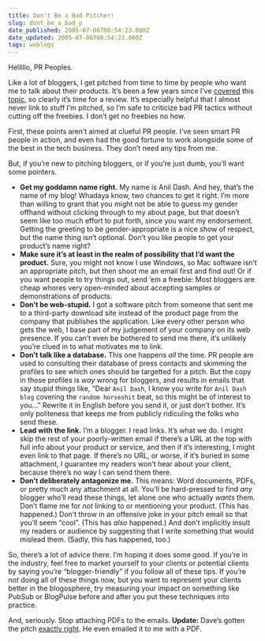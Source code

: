 ```yaml
---
title: Don't Be a Bad Pitcher!
slug: dont_be_a_bad_p
date_published: 2005-07-06T00:54:23.000Z
date_updated: 2005-07-06T00:54:23.000Z
tags: weblogs
---
```


Helllllo, PR Peoples.

Like a lot of bloggers, I get pitched from time to time by people who want me to talk about their products. It’s been a few years since I’ve [covered](http://www.dashes.com/anil/2003/03/03/buying_into_blo) this [topic](http://www.dashes.com/anil/2003/06/10/capitalizing_on), so clearly it’s time for a review. It’s especially helpful that I almost never link to stuff I’m pitched, so I’m safe to criticize bad PR tactics without cutting off the freebies. I don’t get no freebies no how.

First, these points aren’t aimed at clueful PR people. I’ve seen smart PR people in action, and even had the good fortune to work alongside some of the best in the tech business. They don’t need any tips from me.

But, if you’re new to pitching bloggers, or if you’re just dumb, you’ll want some pointers.

- **Get my goddamn name right.** My name is Anil Dash. And hey, that’s the name of my blog! Whadaya know, two chances to get it right. I’m more than willing to grant that you might not be able to guess my gender offhand without clicking through to my about page, but that doesn’t seem like too much effort to put forth, since you want my endorsement. Getting the greeting to be gender-appropriate is a nice show of respect, but the name thing isn’t optional. Don’t you like people to get your product’s name right?
- **Make sure it’s at least in the realm of possibility that I’d want the product.** Sure, you might not know I use Windows, so Mac software isn’t an appropriate pitch, but then shoot me an email first and find out! Or if you want people to try things out, send ’em a freebie: Most bloggers are cheap whores very open-minded about accepting samples or demonstrations of products.
- **Don’t be web-stupid.** I got a software pitch from someone that sent me to a third-party download site instead of the product page from the company that publishes the application. Like every other person who gets the web, I base part of my judgement of your company on its web presence. If you can’t even be bothered to send me there, it’s unlikely you’re clued in to what motivates me to link.
- **Don’t talk like a database.** This one happens *all* the time. PR people are used to consulting their database of press contacts and skimming the profiles to see which ones should be targetted for a pitch. But the copy in those profiles is *way* wrong for bloggers, and results in emails that say stupid things like, “Dear `Anil Dash`, I know you write for `Anil Dash blog` covering the `random horseshit` beat, so this might be of interest to you…” Rewrite it in English before you send it, or just don’t bother. It’s only politeness that keeps me from publicly ridiculing the folks who send these.
- **Lead with the link.** I’m a blogger. I read links. It’s what we do. I might skip the rest of your poorly-written email if there’s a URL at the top with full info about your product or service, and then if it’s interesting, I might even link to that page. If there’s no URL, or worse, if it’s buried in some attachment, I guarantee my readers won’t hear about your client, because there’s no way I can send them there.
- **Don’t deliberately antagonize me.** This means: Word documents, PDFs, or pretty much any attachment at all. You’ll be hard-pressed to find *any* blogger who’ll read these things, let alone one who actually *wants* them. Don’t flame me for *not* linking to or mentioning your product. (This has happened.) Don’t throw in an offensive joke in your pitch email so that you’ll seem “cool”. (This has *also* happened.) And don’t implicitly insult my readers or audience by suggesting that I write something that would mislead them. (Sadly, this has happened, too.)

So, there’s a lot of advice there. I’m hoping it does some good. If you’re in the industry, feel free to market yourself to your clients or potential clients by saying you’re “blogger-friendly” if you follow all of these tips. If you’re *not* doing all of these things now, but you want to represent your clients better in the blogosphere, try measuring your impact on something like PubSub or BlogPulse before and after you put these techniques into practice.

And, seriously. Stop attaching PDFs to the emails.
**Update:** Dave’s gotten the pitch [exactly right](http://daveandmollie.typepad.com/stuffeddog/2005/07/dear_annie_dish.html). He even emailed it to me with a PDF.
